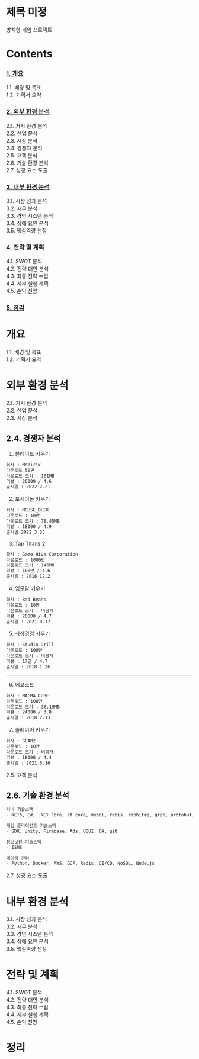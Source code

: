 # 제목 미정
방치형 게임 프로젝트

# Contents
### [1. 개요](#개요)          
1.1. 배경 및 목표           
1.2. 기획서 요약                 

### [2. 외부 환경 분석](#외부-환경-분석)              
2.1. 거시 환경 분석              
2.2. 산업 분석            
2.3. 시장 분석               
2.4. 경쟁자 분석             
2.5. 고객 분석            
2.6. 기술 환경 분석                
2.7. 성공 요소 도출                 

### [3. 내부 환경 분석](#내부-환경-분석)             
3.1. 시장 성과 분석            
3.2. 재무 분석       
3.3. 경영 시스템 분석       
3.4. 장애 요인 분석               
3.5. 핵심역량 선정                 

### [4. 전략 및 계획](#전략-및-계획)               
4.1. SWOT 분석             
4.2. 전략 대안 분석                            
4.3. 최종 전략 수립      
4.4. 세부 실행 계획               
4.5. 손익 전망               

### [5. 정리](#정리)              

# 개요
1.1. 배경 및 목표           
1.2. 기획서 요약   

# 외부 환경 분석
2.1. 거시 환경 분석              
2.2. 산업 분석            
2.3. 시장 분석               
## 2.4. 경쟁자 분석   

1. 블레이드 키우기
```markdown
회사 : Mobirix
다운로드 50만
다운로드 크기 : 161MB
리뷰 : 26000 / 4.6
출시일 : 2022.2.21
```

2. 포세이돈 키우기
```markdown
회사 : MOUSE_DUCK
다운로드 : 10만
다운로드 크기 : 78.45MB
리뷰 : 18000 / 4.9
출시일 2022.3.25
```

3. Tap Titans 2
```markdown
회사 : Game Hive Corporation
다운로드 : 1000만
다운로드 크기 : 146MB
리뷰 : 100만 / 4.6
출시일 : 2016.12.2
```

4. 임모탈 키우기
```markdown
회사 : Bad Beans
다운로드 : 10만
다운로드 크기 : 비공개
리뷰 : 20000 / 4.7
출시일 : 2021.8.17
```

5. 최상명검 키우기
```markdown
회사 : Studio Drill
다운로드 : 100만
다운로드 크기 : 비공개
리뷰 : 17만 / 4.7
출시일 : 2018.1.26
```

---

6. 에고소드 
```markdown
회사 : MAGMA CUBE
다운로드 : 100만
다운로드 크기 : 36.19MB
리뷰 : 24000 / 3.8
출시일 : 2018.2.13
```

7. 슬레이어 키우기
```markdown
회사 : GEAR2
다운로드 : 10만
다운로드 크기 : 비공개
리뷰 : 18000 / 4.4
출시일 : 2021.5.16
```

2.5. 고객 분석            


## 2.6. 기술 환경 분석                

```markdown
서버 기술스택
- NET5, C#, .NET Core, ef core, mysql, redis, rabbitmq, grpc, protobuf, ELK, git, react, aws, RDBMX, NoSQL

게임 클라이언트 기술스택
- SDK, Unity, Firebase, Ads, UGUI, C#, git

정보보안 기술스택
- ISMS

데이터 관리 
- Python, Docker, AWS, GCP, Redis, CI/CD, NoSQL, Node.js
```

2.7. 성공 요소 도출                 

# 내부 환경 분석
3.1. 시장 성과 분석            
3.2. 재무 분석       
3.3. 경영 시스템 분석       
3.4. 장애 요인 분석               
3.5. 핵심역량 선정       

# 전략 및 계획
4.1. SWOT 분석             
4.2. 전략 대안 분석                            
4.3. 최종 전략 수립      
4.4. 세부 실행 계획               
4.5. 손익 전망       

# 정리

